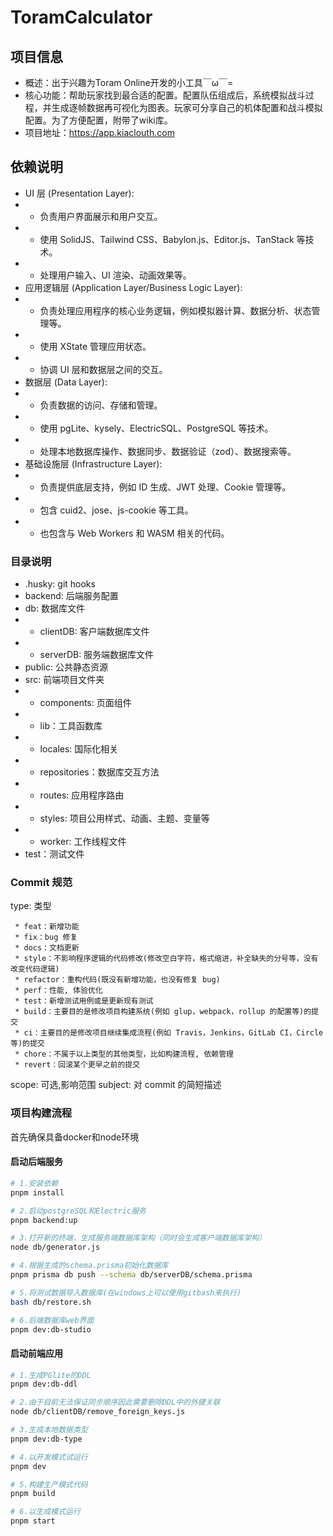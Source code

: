 # ToramCalculator

## 项目信息

- 概述：出于兴趣为Toram Online开发的小工具￣ω￣=
- 核心功能：帮助玩家找到最合适的配置。配置队伍组成后，系统模拟战斗过程，并生成逐帧数据再可视化为图表。玩家可分享自己的机体配置和战斗模拟配置。为了方便配置，附带了wiki库。
- 项目地址：https://app.kiaclouth.com

## 依赖说明

- UI 层 (Presentation Layer):
- - 负责用户界面展示和用户交互。
- - 使用 SolidJS、Tailwind CSS、Babylon.js、Editor.js、TanStack 等技术。
- - 处理用户输入、UI 渲染、动画效果等。
- 应用逻辑层 (Application Layer/Business Logic Layer):
- - 负责处理应用程序的核心业务逻辑，例如模拟器计算、数据分析、状态管理等。
- - 使用 XState 管理应用状态。
- - 协调 UI 层和数据层之间的交互。
- 数据层 (Data Layer):
- - 负责数据的访问、存储和管理。
- - 使用 pgLite、kysely、ElectricSQL、PostgreSQL 等技术。
- - 处理本地数据库操作、数据同步、数据验证（zod）、数据搜索等。
- 基础设施层 (Infrastructure Layer):
- - 负责提供底层支持，例如 ID 生成、JWT 处理、Cookie 管理等。
- - 包含 cuid2、jose、js-cookie 等工具。
- - 也包含与 Web Workers 和 WASM 相关的代码。

### 目录说明

- .husky: git hooks
- backend: 后端服务配置
- db: 数据库文件
- - clientDB: 客户端数据库文件
- - serverDB: 服务端数据库文件
- public: 公共静态资源
- src: 前端项目文件夹
- - components: 页面组件
- - lib：工具函数库
- - locales: 国际化相关
- - repositories：数据库交互方法
- - routes: 应用程序路由
- - styles: 项目公用样式、动画、主题、变量等
- - worker: 工作线程文件
- test：测试文件

### Commit 规范

type: 类型

```
 * feat：新增功能
 * fix：bug 修复
 * docs：文档更新
 * style：不影响程序逻辑的代码修改(修改空白字符，格式缩进，补全缺失的分号等，没有改变代码逻辑)
 * refactor：重构代码(既没有新增功能，也没有修复 bug)
 * perf：性能, 体验优化
 * test：新增测试用例或是更新现有测试
 * build：主要目的是修改项目构建系统(例如 glup，webpack，rollup 的配置等)的提交
 * ci：主要目的是修改项目继续集成流程(例如 Travis，Jenkins，GitLab CI，Circle等)的提交
 * chore：不属于以上类型的其他类型，比如构建流程, 依赖管理
 * revert：回滚某个更早之前的提交
```

scope: 可选,影响范围
subject: 对 commit 的简短描述

### 项目构建流程

首先确保具备docker和node环境

#### 启动后端服务
```bash
# 1.安装依赖
pnpm install

# 2.启动postgreSQL和Electric服务
pnpm backend:up

# 3.打开新的终端，生成服务端数据库架构（同时会生成客户端数据库架构）
node db/generator.js

# 4.根据生成的schema.prisma初始化数据库
pnpm prisma db push --schema db/serverDB/schema.prisma

# 5.将测试数据导入数据库(在windows上可以使用gitbash来执行)
bash db/restore.sh

# 6.后端数据库web界面
pnpm dev:db-studio
```

#### 启动前端应用
```bash
# 1.生成PGlite的DDL
pnpm dev:db-ddl

# 2.由于目前无法保证同步顺序因此需要删除DDL中的外键关联
node db/clientDB/remove_foreign_keys.js

# 3.生成本地数据类型
pnpm dev:db-type

# 4.以开发模式试运行
pnpm dev

# 5.构建生产模式代码
pnpm build

# 6.以生成模式运行
pnpm start
```

